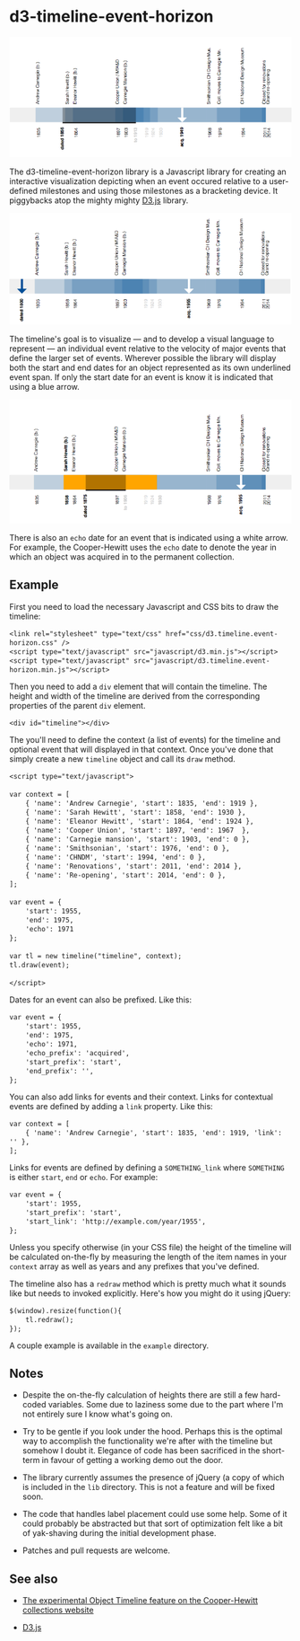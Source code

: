 d3-timeline-event-horizon
==

![span](images/timelines-object-span.png)

The d3-timeline-event-horizon library is a Javascript library for creating an
interactive visualization depicting when an event occured relative to a
user-defined milestones and using those milestones as a bracketing
device. It piggybacks atop the mighty mighty [D3.js](http://d3js.org/) library.

![before](images/timelines-object-before.png)

The timeline's goal is to visualize — and to develop a visual language to represent — an individual event relative to the velocity
of major events that define the larger set of events. Wherever possible the
library will display both the start and end dates for an object represented as its own underlined
event span. If only the start date for an event is know it is indicated that using
a blue arrow.

![span hover](images/timelines-object-span-hover.png)

There is also an `echo` date for an event that is indicated using a white
arrow. For example, the Cooper-Hewitt uses the `echo` date to denote the year in
which an object was acquired in to the permanent collection.

Example
--

First you need to load the necessary Javascript and CSS bits to draw the timeline:

	<link rel="stylesheet" type="text/css" href="css/d3.timeline.event-horizon.css" />
	<script type="text/javascript" src="javascript/d3.min.js"></script>
	<script type="text/javascript" src="javascript/d3.timeline.event-horizon.min.js"></script>

Then you need to add a `div` element that will contain the timeline. The height
and width of the timeline are derived from the corresponding properties of the
parent `div` element.

	<div id="timeline"></div>

The you'll need to define the context (a list of events) for the timeline and
optional event that will displayed in that context. Once you've done that simply
create a new `timeline` object and call its `draw` method.

	<script type="text/javascript">

	var context = [
		{ 'name': 'Andrew Carnegie', 'start': 1835, 'end': 1919 },
		{ 'name': 'Sarah Hewitt', 'start': 1858, 'end': 1930 },
		{ 'name': 'Eleanor Hewitt', 'start': 1864, 'end': 1924 },
		{ 'name': 'Cooper Union', 'start': 1897, 'end': 1967  },
		{ 'name': 'Carnegie mansion', 'start': 1903, 'end': 0 },
		{ 'name': 'Smithsonian', 'start': 1976, 'end': 0 },
		{ 'name': 'CHNDM', 'start': 1994, 'end': 0 },
		{ 'name': 'Renovations', 'start': 2011, 'end': 2014 },
		{ 'name': 'Re-opening', 'start': 2014, 'end': 0 },
	];

	var event = {
		'start': 1955,
		'end': 1975,
		'echo': 1971
	};

	var tl = new timeline("timeline", context);		
	tl.draw(event);

	</script>

Dates for an event can also be prefixed. Like this:

	var event = {
		'start': 1955,
		'end': 1975,
		'echo': 1971,
		'echo_prefix': 'acquired',
		'start_prefix': 'start',
		'end_prefix': '',
	};

You can also add links for events and their context. Links for contextual events
are defined by adding a `link` property. Like this:

	var context = [
		{ 'name': 'Andrew Carnegie', 'start': 1835, 'end': 1919, 'link': '' },
	];

Links for events are defined by defining a `SOMETHING_link` where `SOMETHING` is
either `start`, `end` or `echo`. For example:

	var event = {
		'start': 1955,
		'start_prefix': 'start',
		'start_link': 'http://example.com/year/1955',
	};

Unless you specify otherwise (in your CSS file) the height of the timeline will
be calculated on-the-fly by measuring the length of the item names in your
`context` array as well as years and any prefixes that you've defined. 

The timeline also has a `redraw` method which is pretty much what it sounds like
but needs to invoked explicitly. Here's how you might do it using jQuery:

	$(window).resize(function(){
		tl.redraw();
	});

A couple example is available in the `example` directory.

Notes
--

* Despite the on-the-fly calculation of heights there are still a few hard-coded
  variables. Some due to laziness some due to the part where I'm not entirely
  sure I know what's going on.

* Try to be gentle if you look under the hood. Perhaps this is the optimal way
  to accomplish the functionality we're after with the timeline but somehow I
  doubt it. Elegance of code has been sacrificed in the short-term in favour of
  getting a working demo out the door.

* The library currently assumes the presence of jQuery (a copy of which is
  included in the `lib` directory. This is not a feature and will be fixed
  soon.

* The code that handles label placement could use some help. Some of it could
  probably be abstracted but that sort of optimization felt like a bit of
  yak-shaving during the initial development phase.

* Patches and pull requests are welcome.

See also
--

* [The experimental Object Timeline feature on the Cooper-Hewitt collections website](http://collection.cooperhewitt.org/experimental/#tl)

* [D3.js](http://d3js.org/)
